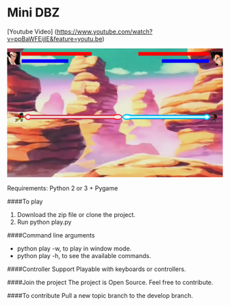 Mini DBZ
========
[Youtube Video] (https://www.youtube.com/watch?v=ppBaWFEijIE&feature=youtu.be)

![Alt text](/resources/imagens/divulgacao/imagem1.png?raw=true "mini-dbz")


Requirements: Python 2 or 3 + Pygame

####To play
1. Download the zip file or clone the project.
2. Run python play.py

####Command line arguments
* python play -w, to play in window mode.
* python play -h, to see the available commands.

####Controller Support
Playable with keyboards or controllers.

####Join the project
The project is Open Source. Feel free to contribute.

####To contribute
Pull a new topic branch to the develop branch.
